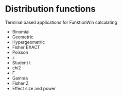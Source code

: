 # Distribution functions

Terminal based applications for FunktionWin calculating

- Binomial
- Geometric
- Hypergeometric
- Fisher EXACT
- Poisson
- z
- Student t
- chi2
- F
- Gamma
- Fisher Z
- Effect size and power





